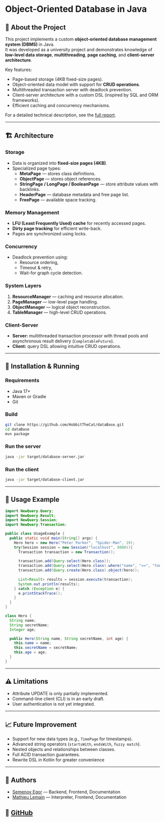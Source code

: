 # Object-Oriented Database in Java

## 📌 About the Project
This project implements a custom **object-oriented database management system (DBMS)** in Java.  
It was developed as a university project and demonstrates knowledge of **low-level data storage**, **multithreading**, **page caching**, and **client-server architecture**.

Key features:
- Page-based storage (4KB fixed-size pages).
- Object-oriented data model with support for **CRUD operations**.
- Multithreaded transaction server with deadlock prevention.
- Client-server architecture with a custom DSL (inspired by SQL and ORM frameworks).
- Efficient caching and concurrency mechanisms.

For a detailed technical description, see the [full report](https://github.com/HobbitTheCat/dataBase/blob/master/Rapport_Projet_SemenovEgor_MathieuLemain.pdf).

---

## 🏗 Architecture

### Storage
- Data is organized into **fixed-size pages (4KB)**.
- Specialized page types:
  - **MetaPage** — stores class definitions.
  - **ObjectPage** — stores object references.
  - **StringPage / LongPage / BooleanPage** — store attribute values with backlinks.
  - **HeaderPage** — database metadata and free page list.
  - **FreePage** — available space tracking.

### Memory Management
- **LFU (Least Frequently Used) cache** for recently accessed pages.
- **Dirty page tracking** for efficient write-back.
- Pages are synchronized using locks.

### Concurrency
- Deadlock prevention using:
  - Resource ordering,
  - Timeout & retry,
  - Wait-for graph cycle detection.

### System Layers
1. **ResourceManager** — caching and resource allocation.
2. **PageManager** — low-level page handling.
3. **ObjectManager** — logical object reconstruction.
4. **TableManager** — high-level CRUD operations.

### Client-Server
- **Server:** multithreaded transaction processor with thread pools and asynchronous result delivery (`CompletableFuture`).
- **Client:** query DSL allowing intuitive CRUD operations.

---

## 🚀 Installation & Running

### Requirements
- Java 17+
- Maven or Gradle
- Git

### Build
```bash
git clone https://github.com/HobbitTheCat/dataBase.git
cd dataBase
mvn package
```
### Run the server
```bash
java -jar target/database-server.jar
```
### Run the client
```bash
java -jar target/database-client.jar
```
---

## 📖 Usage Example
```java
import NewQuery.Query;
import NewQuery.Result;
import NewQuery.Session;
import NewQuery.Transaction;

public class UsageExample {
  public static void main(String[] args) {
    Hero hero = new Hero("Peter Parker", "Spider-Man", 19);
    try(Session session = new Session("localhost", 8080)){
      Transaction transaction = new Transaction();
    
      transaction.add(Query.select(Hero.class));
      transaction.add(Query.select(Hero.class).where("name", "==", "tony").where("age", ">", 35).all());
      transaction.add(Query.create(Hero.class).object(hero));
    
      List<Result> results = session.execute(transaction);
      System.out.println(results);
    } catch (Exception e) {
      e.printStackTrace();
    }
  }
}

class Hero {
  String name;
  String secretName;
  Integer age;

  public Hero(String name, String secretName, int age) {
    this.name = name;
    this.secretName = secretName;
    this.age = age;
  }
}
```
---

## ⚠️ Limitations
- Attribute UPDATE is only partially implemented.
- Command-line client (CLI) is in an early draft.
- User authentication is not yet integrated.

---

## 📈 Future Improvement
- Support for new data types (e.g., `TimePage` for timestamps).
- Advanced string operators (`startsWith`, `endsWith`, `fuzzy match`).
- Nested objects and relationships between classes.
- Full ACID transaction guarantees.
- Rewrite DSL in Kotlin for greater convenience

---

## 👥 Authors
- [Semenov Egor](https://github.com/HobbitTheCat)  — Backend, Frontend, Documentation
- [Mathieu Lemain](https://github.com/PixelShadow) — Interpreter, Frontend, Documentation

## 📂 [GitHub](https://github.com/HobbitTheCat/dataBase/tree/master)


